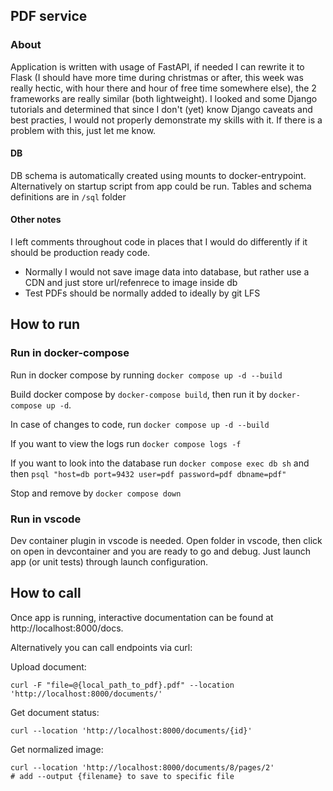 ## PDF service

### About

Application is written with usage of FastAPI, if needed I can rewrite it to Flask (I should have more time during christmas or after, this week was really hectic, with hour there and hour of free time somewhere else),
the 2 frameworks are really similar (both lightweight). I looked and some Django tutorials and determined that since I don't (yet) know Django caveats and best practies, I would not properly demonstrate my skills with it. 
If there is a problem with this, just let me know. 

#### DB

DB schema is automatically created using mounts to docker-entrypoint. Alternatively on startup script from app could be run. Tables and schema definitions are in `/sql` folder

#### Other notes

I left comments throughout code in places that I would do differently if it should be production ready code.

- Normally I would not save image data into database, but rather use a CDN and just store url/refenrece to image inside db
- Test PDFs should be normally added to ideally by git LFS

## How to run

### Run in docker-compose

Run in docker compose by running `docker compose up -d --build`

Build docker compose by `docker-compose build`, then run it by `docker-compose up -d`.

In case of changes to code, run `docker compose up -d --build`

If you want to view the logs run `docker compose logs -f`

If you want to look into the database run `docker compose exec db sh` and then `psql "host=db port=9432 user=pdf password=pdf dbname=pdf"`

Stop and remove by `docker compose down`

### Run in vscode

Dev container plugin in vscode is needed. 
Open folder in vscode, then click on open in devcontainer and you are ready to go and debug. Just launch app (or unit tests) through launch configuration.


## How to call

Once app is running, interactive documentation can be found at http://localhost:8000/docs.

Alternatively you can call endpoints via curl:

Upload document:

```
curl -F "file=@{local_path_to_pdf}.pdf" --location 'http://localhost:8000/documents/'
```

Get document status:

```
curl --location 'http://localhost:8000/documents/{id}' 
```

Get normalized image:

```
curl --location 'http://localhost:8000/documents/8/pages/2' 
# add --output {filename} to save to specific file
```
